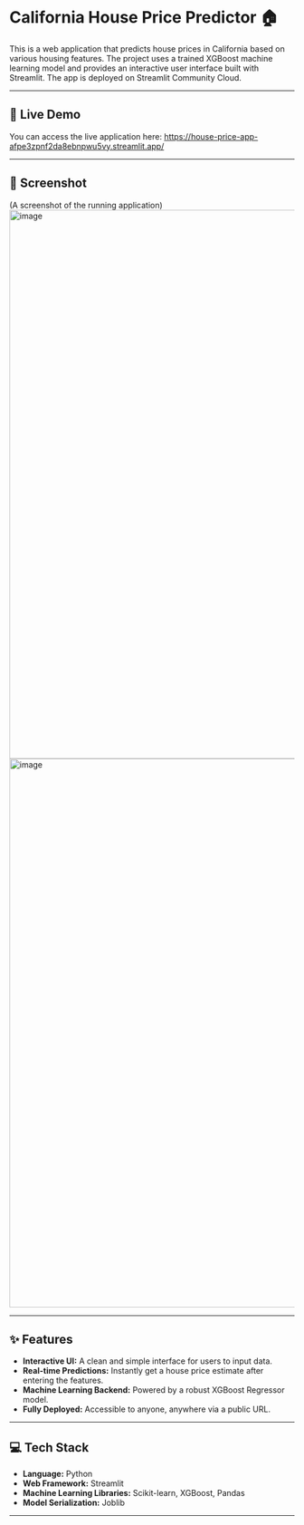 # California House Price Predictor 🏠

This is a web application that predicts house prices in California based on various housing features. The project uses a trained XGBoost machine learning model and provides an interactive user interface built with Streamlit. The app is deployed on Streamlit Community Cloud.

---

## 🚀 Live Demo

You can access the live application here: https://house-price-app-afpe3zpnf2da8ebnpwu5vy.streamlit.app/



---

## 📸 Screenshot

(A screenshot of the running application)
<img width="1915" height="969" alt="image" src="https://github.com/user-attachments/assets/fc1f63b0-2ccb-45be-8e19-523e46882eff" />
<img width="1910" height="969" alt="image" src="https://github.com/user-attachments/assets/9be2ca58-c301-4cfc-89bc-d91c19370f4a" />

---

## ✨ Features

* **Interactive UI:** A clean and simple interface for users to input data.
* **Real-time Predictions:** Instantly get a house price estimate after entering the features.
* **Machine Learning Backend:** Powered by a robust XGBoost Regressor model.
* **Fully Deployed:** Accessible to anyone, anywhere via a public URL.

---

## 💻 Tech Stack

* **Language:** Python
* **Web Framework:** Streamlit
* **Machine Learning Libraries:** Scikit-learn, XGBoost, Pandas
* **Model Serialization:** Joblib

---

